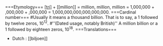 ===Etymology===
[[tri]](three) + [[million]] = million, million, million = 1,000,000 + ,000,000 + ,000,000 = 1,000,000,000,000,000,000.
===Cardinal number===
#Usually it means a thousand billion. That is to say, a 1 followed by twelve zeros, 10<sup>12</sup>.
#''(Dated usage, notably British)'' A million billion or a 1 followed by eighteen zeros, 10<sup>18</sup>.
===Translations===
* Dutch : [[biljoen]]
